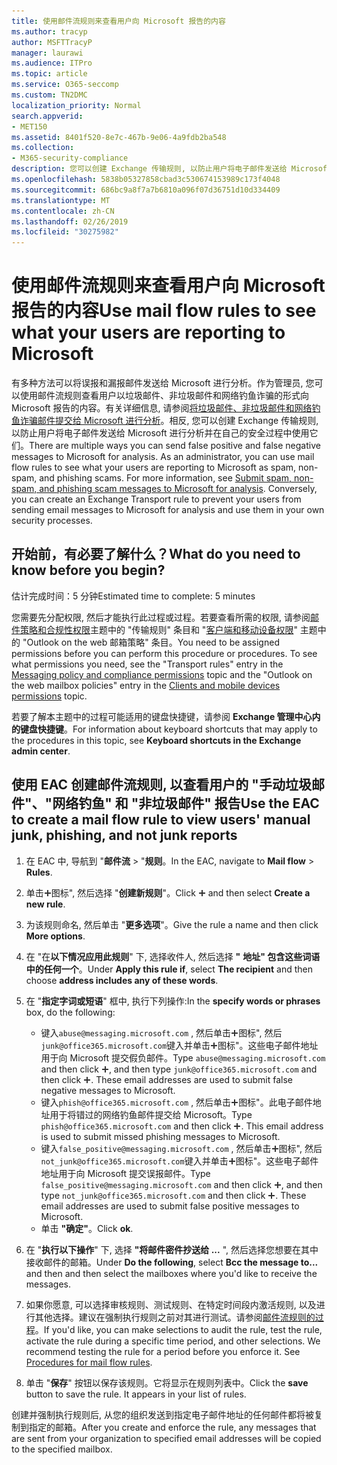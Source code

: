 ```yaml
---
title: 使用邮件流规则来查看用户向 Microsoft 报告的内容
ms.author: tracyp
author: MSFTTracyP
manager: laurawi
ms.audience: ITPro
ms.topic: article
ms.service: O365-seccomp
ms.custom: TN2DMC
localization_priority: Normal
search.appverid:
- MET150
ms.assetid: 8401f520-8e7c-467b-9e06-4a9fdb2ba548
ms.collection:
- M365-security-compliance
description: 您可以创建 Exchange 传输规则, 以防止用户将电子邮件发送给 Microsoft 进行分析并在自己的安全过程中使用它们。
ms.openlocfilehash: 5838b05327858cbad3c530674153989c173f4048
ms.sourcegitcommit: 686bc9a8f7a7b6810a096f07d36751d10d334409
ms.translationtype: MT
ms.contentlocale: zh-CN
ms.lasthandoff: 02/26/2019
ms.locfileid: "30275982"
---
```

# <a name="use-mail-flow-rules-to-see-what-your-users-are-reporting-to-microsoft"></a><span data-ttu-id="5b9ea-103">使用邮件流规则来查看用户向 Microsoft 报告的内容</span><span class="sxs-lookup"><span data-stu-id="5b9ea-103">Use mail flow rules to see what your users are reporting to Microsoft</span></span>

<span data-ttu-id="5b9ea-p101">有多种方法可以将误报和漏报邮件发送给 Microsoft 进行分析。作为管理员, 您可以使用邮件流规则查看用户以垃圾邮件、非垃圾邮件和网络钓鱼诈骗的形式向 Microsoft 报告的内容。有关详细信息, 请参阅[将垃圾邮件、非垃圾邮件和网络钓鱼诈骗邮件提交给 Microsoft 进行分析](submit-spam-non-spam-and-phishing-scam-messages-to-microsoft-for-analysis.md)。相反, 您可以创建 Exchange 传输规则, 以防止用户将电子邮件发送给 Microsoft 进行分析并在自己的安全过程中使用它们。</span><span class="sxs-lookup"><span data-stu-id="5b9ea-p101">There are multiple ways you can send false positive and false negative messages to Microsoft for analysis. As an administrator, you can use mail flow rules to see what your users are reporting to Microsoft as spam, non-spam, and phishing scams. For more information, see [Submit spam, non-spam, and phishing scam messages to Microsoft for analysis](submit-spam-non-spam-and-phishing-scam-messages-to-microsoft-for-analysis.md). Conversely, you can create an Exchange Transport rule to prevent your users from sending email messages to Microsoft for analysis and use them in your own security processes.</span></span>
  
## <a name="what-do-you-need-to-know-before-you-begin"></a><span data-ttu-id="5b9ea-108">开始前，有必要了解什么？</span><span class="sxs-lookup"><span data-stu-id="5b9ea-108">What do you need to know before you begin?</span></span>

<span data-ttu-id="5b9ea-109">估计完成时间：5 分钟</span><span class="sxs-lookup"><span data-stu-id="5b9ea-109">Estimated time to complete: 5 minutes</span></span>
  
<span data-ttu-id="5b9ea-p102">您需要先分配权限, 然后才能执行此过程或过程。若要查看所需的权限, 请参阅[邮件策略和合规性权限](http://technet.microsoft.com/library/ec4d3b9f-b85a-4cb9-95f5-6fc149c3899b.aspx)主题中的 "传输规则" 条目和 "[客户端和移动设备权限](http://technet.microsoft.com/library/57eca42a-5a7f-4c65-89f0-7a84f2dbea19.aspx)" 主题中的 "Outlook on the web 邮箱策略" 条目。</span><span class="sxs-lookup"><span data-stu-id="5b9ea-p102">You need to be assigned permissions before you can perform this procedure or procedures. To see what permissions you need, see the "Transport rules" entry in the [Messaging policy and compliance permissions](http://technet.microsoft.com/library/ec4d3b9f-b85a-4cb9-95f5-6fc149c3899b.aspx) topic and the "Outlook on the web mailbox policies" entry in the [Clients and mobile devices permissions](http://technet.microsoft.com/library/57eca42a-5a7f-4c65-89f0-7a84f2dbea19.aspx) topic.</span></span> 
  
<span data-ttu-id="5b9ea-112">若要了解本主题中的过程可能适用的键盘快捷键，请参阅 **Exchange 管理中心内的键盘快捷键**。</span><span class="sxs-lookup"><span data-stu-id="5b9ea-112">For information about keyboard shortcuts that may apply to the procedures in this topic, see **Keyboard shortcuts in the Exchange admin center**.</span></span>
  
## <a name="use-the-eac-to-create-a-mail-flow-rule-to-view-users-manual-junk-phishing-and-not-junk-reports"></a><span data-ttu-id="5b9ea-113">使用 EAC 创建邮件流规则, 以查看用户的 "手动垃圾邮件"、"网络钓鱼" 和 "非垃圾邮件" 报告</span><span class="sxs-lookup"><span data-stu-id="5b9ea-113">Use the EAC to create a mail flow rule to view users' manual junk, phishing, and not junk reports</span></span>

1. <span data-ttu-id="5b9ea-114">在 EAC 中, 导航到 "**邮件流** \> "**规则**。</span><span class="sxs-lookup"><span data-stu-id="5b9ea-114">In the EAC, navigate to **Mail flow** \> **Rules**.</span></span>
    
2. <span data-ttu-id="5b9ea-115">单击!["添加](media/ITPro-EAC-AddIcon.gif)图标", 然后选择 "**创建新规则**"。</span><span class="sxs-lookup"><span data-stu-id="5b9ea-115">Click ![Add Icon](media/ITPro-EAC-AddIcon.gif) and then select **Create a new rule**.</span></span>
    
3. <span data-ttu-id="5b9ea-116">为该规则命名, 然后单击 "**更多选项**"。</span><span class="sxs-lookup"><span data-stu-id="5b9ea-116">Give the rule a name and then click **More options**.</span></span>
    
4. <span data-ttu-id="5b9ea-117">在 "在**以下情况应用此规则**" 下, 选择收件人, 然后选择 **"** **地址" 包含这些词语中的任何一个**。</span><span class="sxs-lookup"><span data-stu-id="5b9ea-117">Under **Apply this rule if**, select **The recipient** and then choose **address includes any of these words**.</span></span>
    
5. <span data-ttu-id="5b9ea-118">在 "**指定字词或短语**" 框中, 执行下列操作:</span><span class="sxs-lookup"><span data-stu-id="5b9ea-118">In the **specify words or phrases** box, do the following:</span></span> 
    - <span data-ttu-id="5b9ea-p103">键入`abuse@messaging.microsoft.com` , 然后单击!["添加](media/ITPro-EAC-AddIcon.gif)图标", 然后`junk@office365.microsoft.com`键入并单击!["添加](media/ITPro-EAC-AddIcon.gif)图标"。这些电子邮件地址用于向 Microsoft 提交假负邮件。</span><span class="sxs-lookup"><span data-stu-id="5b9ea-p103">Type `abuse@messaging.microsoft.com` and then click ![Add Icon](media/ITPro-EAC-AddIcon.gif), and then type `junk@office365.microsoft.com` and then click ![Add Icon](media/ITPro-EAC-AddIcon.gif). These email addresses are used to submit false negative messages to Microsoft.</span></span>
    - <span data-ttu-id="5b9ea-p104">键入`phish@office365.microsoft.com` , 然后单击!["添加](media/ITPro-EAC-AddIcon.gif)图标"。此电子邮件地址用于将错过的网络钓鱼邮件提交给 Microsoft。</span><span class="sxs-lookup"><span data-stu-id="5b9ea-p104">Type `phish@office365.microsoft.com` and then click ![Add Icon](media/ITPro-EAC-AddIcon.gif). This email address is used to submit missed phishing messages to Microsoft.</span></span>
    - <span data-ttu-id="5b9ea-p105">键入`false_positive@messaging.microsoft.com` , 然后单击!["添加](media/ITPro-EAC-AddIcon.gif)图标", 然后`not_junk@office365.microsoft.com`键入并单击!["添加](media/ITPro-EAC-AddIcon.gif)图标"。这些电子邮件地址用于向 Microsoft 提交误报邮件。</span><span class="sxs-lookup"><span data-stu-id="5b9ea-p105">Type `false_positive@messaging.microsoft.com` and then click ![Add Icon](media/ITPro-EAC-AddIcon.gif), and then type `not_junk@office365.microsoft.com` and then click ![Add Icon](media/ITPro-EAC-AddIcon.gif). These email addresses are used to submit false positive messages to Microsoft.</span></span>
    - <span data-ttu-id="5b9ea-125">单击 **"确定"**。</span><span class="sxs-lookup"><span data-stu-id="5b9ea-125">Click **ok**.</span></span>
    
6. <span data-ttu-id="5b9ea-126">在 "**执行以下操作**" 下, 选择 **"将邮件密件抄送给 ...** ", 然后选择您想要在其中接收邮件的邮箱。</span><span class="sxs-lookup"><span data-stu-id="5b9ea-126">Under **Do the following**, select **Bcc the message to...** and then and then select the mailboxes where you'd like to receive the messages.</span></span> 
    
7. <span data-ttu-id="5b9ea-p106">如果你愿意, 可以选择审核规则、测试规则、在特定时间段内激活规则, 以及进行其他选择。建议在强制执行规则之前对其进行测试。请参阅[邮件流规则的过程](https://docs.microsoft.com/Exchange/policy-and-compliance/mail-flow-rules/mail-flow-rule-procedures)。</span><span class="sxs-lookup"><span data-stu-id="5b9ea-p106">If you'd like, you can make selections to audit the rule, test the rule, activate the rule during a specific time period, and other selections. We recommend testing the rule for a period before you enforce it. See [Procedures for mail flow rules](https://docs.microsoft.com/Exchange/policy-and-compliance/mail-flow-rules/mail-flow-rule-procedures).</span></span> 
    
8. <span data-ttu-id="5b9ea-p107">单击 "**保存**" 按钮以保存该规则。它将显示在规则列表中。</span><span class="sxs-lookup"><span data-stu-id="5b9ea-p107">Click the **save** button to save the rule. It appears in your list of rules.</span></span> 
    
<span data-ttu-id="5b9ea-132">创建并强制执行规则后, 从您的组织发送到指定电子邮件地址的任何邮件都将被复制到指定的邮箱。</span><span class="sxs-lookup"><span data-stu-id="5b9ea-132">After you create and enforce the rule, any messages that are sent from your organization to specified email addresses will be copied to the specified mailbox.</span></span>
  

